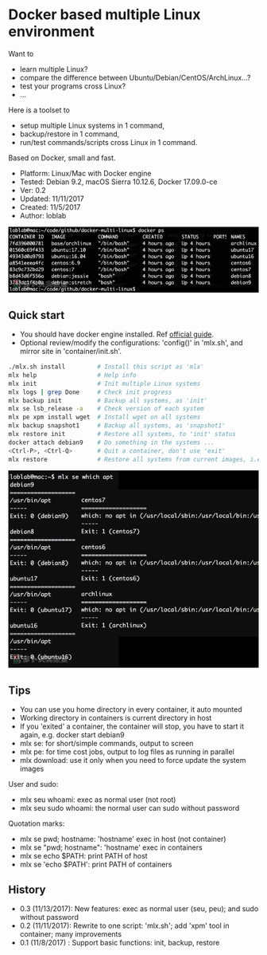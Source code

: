 # Docker based multiple Linux environment

Want to

- learn multiple Linux? 
- compare the difference between Ubuntu/Debian/CentOS/ArchLinux...?
- test your programs cross Linux?
- ...

Here is a toolset to

- setup multiple Linux systems in 1 command,
- backup/restore in 1 command,
- run/test commands/scripts cross Linux in 1 command.

Based on Docker, small and fast.

- Platform: Linux/Mac with Docker engine
- Tested: Debian 9.2, macOS Sierra 10.12.6, Docker 17.09.0-ce
- Ver: 0.2
- Updated: 11/11/2017
- Created: 11/5/2017
- Author: loblab

![Multiple Linux](https://raw.githubusercontent.com/loblab/docker-multi-linux/master/screenshot1.png)

## Quick start

- You should have docker engine installed. Ref [official guide](https://docs.docker.com/engine/installation/).
- Optional review/modify the configurations: 'config()' in 'mlx.sh', and mirror site in 'container/init.sh'.

```bash
./mlx.sh install         # Install this script as 'mlx'
mlx help                 # Help info
mlx init                 # Init multiple Linux systems
mlx logs | grep Done     # Check init progress 
mlx backup init          # Backup all systems, as 'init'
mlx se lsb_release -a    # Check version of each system
mlx pe xpm install wget  # Install wget on all systems
mlx backup snapshot1     # Backup all systems, as 'snapshot1'
mlx restore init         # Restore all systems, to 'init' status
docker attach debian9    # Do something in the systems ...
<Ctrl-P>, <Ctrl-Q>       # Quit a container, don't use 'exit'
mlx restore              # Restore all systems from current images, i.e. 'init' status
```

![Run on multiple Linux](https://raw.githubusercontent.com/loblab/docker-multi-linux/master/screenshot2.png)

## Tips

- You can use you home directory in every container, it auto mounted
- Working directory in containers is current directory in host
- If you 'exited' a container, the container will stop, you have to start it again, e.g. docker start debian9
- mlx se: for short/simple commands, output to screen
- mlx pe: for time cost jobs, output to log files as running in parallel
- mlx download: use it only when you need to force update the system images

User and sudo:

- mlx seu whoami: exec as normal user (not root)
- mlx seu sudo whoami: the normal user can sudo without password

Quotation marks: 

- mlx se pwd; hostname: 'hostname' exec in host (not container)
- mlx se "pwd; hostname": 'hostname' exec in containers
- mlx se echo $PATH: print PATH of host
- mlx se 'echo $PATH': print PATH of containers

## History

- 0.3 (11/13/2017): New features: exec as normal user (seu, peu); and sudo without password
- 0.2 (11/11/2017): Rewrite to one script: 'mlx.sh'; add 'xpm' tool in container; many improvements
- 0.1 (11/8/2017) : Support basic functions: init, backup, restore

